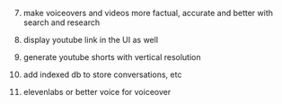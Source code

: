 
7. make voiceovers and videos more factual, accurate and better with search and research <br />

1. display youtube link in the UI as well <br />
2. generate youtube shorts with vertical resolution <br />
3. add indexed db to store conversations, etc <br />
5. elevenlabs or better voice for voiceover  <br />